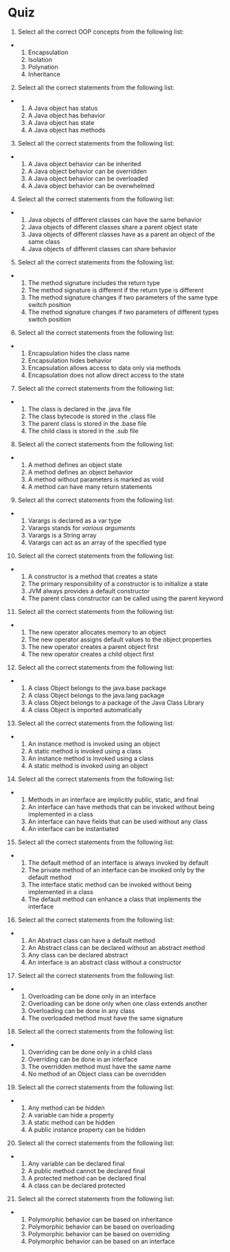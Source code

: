 

Quiz
======================================

1.  Select all the correct OOP concepts from the following list:

-   1.  Encapsulation
    2.  Isolation
    3.  Polynation
    4.  Inheritance

2.  Select all the correct statements from the following list:

-   1.  A Java object has status
    2.  A Java object has behavior
    3.  A Java object has state
    4.  A Java object has methods

3.  Select all the correct statements from the following list:

-   1.  A Java object behavior can be inherited
    2.  A Java object behavior can be overridden
    3.  A Java object behavior can be overloaded
    4.  A Java object behavior can be overwhelmed

4.  Select all the correct statements from the following list:

-   1.  Java objects of different classes can have the same behavior
    2.  Java objects of different classes share a parent object state
    3.  Java objects of different classes have as a parent an object of
        the same class
    4.  Java objects of different classes can share behavior

5.  Select all the correct statements from the following list:

-   1.  The method signature includes the return type
    2.  The method signature is different if the return type is
        different
    3.  The method signature changes if two parameters of the same type
        switch position
    4.  The method signature changes if two parameters of different
        types switch position

6.  Select all the correct statements from the following list:

-   1.  Encapsulation hides the class name
    2.  Encapsulation hides behavior
    3.  Encapsulation allows access to data only via methods
    4.  Encapsulation does not allow direct access to the state

7.  Select all the correct statements from the following list:

-   1.  The class is declared in the .java file
    2.  The class bytecode is stored in the .class file
    3.  The parent class is stored in the .base file
    4.  The child class is stored in the .sub file

8.  Select all the correct statements from the following list:

-   1.  A method defines an object state
    2.  A method defines an object behavior
    3.  A method without parameters is marked as void
    4.  A method can have many return statements

9.  Select all the correct statements from the following list:

-   1.  Varargs is declared as a var type
    2.  Varargs stands for *various arguments*
    3.  Varargs is a String array
    4.  Varargs can act as an array of the specified type

10. Select all the correct statements from the following list:

-   1.  A constructor is a method that creates a state
    2.  The primary responsibility of a constructor is to initialize a
        state
    3.  JVM always provides a default constructor
    4.  The parent class constructor can be called using the parent
        keyword

11. Select all the correct statements from the following list:

-   1.  The new operator allocates memory to an object
    2.  The new operator assigns default values to the object properties
    3.  The new operator creates a parent object first
    4.  The new operator creates a child object first

12. Select all the correct statements from the following list:

-   1.  A class Object belongs to the java.base package
    2.  A class Object belongs to the java.lang package
    3.  A class Object belongs to a package of the Java Class Library
    4.  A class Object is imported automatically

13. Select all the correct statements from the following list:

-   1.  An instance method is invoked using an object
    2.  A static method is invoked using a class
    3.  An instance method is invoked using a class
    4.  A static method is invoked using an object

14. Select all the correct statements from the following list:

-   1.  Methods in an interface are implicitly public, static, and final
    2.  An interface can have methods that can be invoked without being
        implemented in a class
    3.  An interface can have fields that can be used without any class
    4.  An interface can be instantiated

15. Select all the correct statements from the following list:

-   1.  The default method of an interface is always invoked by default
    2.  The private method of an interface can be invoked only by the
        default method
    3.  The interface static method can be invoked without being
        implemented in a class
    4.  The default method can enhance a class that implements the
        interface

16. Select all the correct statements from the following list:

-   1.  An Abstract class can have a default method
    2.  An Abstract class can be declared without an abstract method
    3.  Any class can be declared abstract
    4.  An interface is an abstract class without a constructor

17. Select all the correct statements from the following list:

-   1.  Overloading can be done only in an interface
    2.  Overloading can be done only when one class extends another
    3.  Overloading can be done in any class
    4.  The overloaded method must have the same signature

18. Select all the correct statements from the following list:

-   1.  Overriding can be done only in a child class
    2.  Overriding can be done in an interface
    3.  The overridden method must have the same name
    4.  No method of an Object class can be overridden

19. Select all the correct statements from the following list:

-   1.  Any method can be hidden
    2.  A variable can hide a property
    3.  A static method can be hidden
    4.  A public instance property can be hidden

20. Select all the correct statements from the following list:

-   1.  Any variable can be declared final
    2.  A public method cannot be declared final
    3.  A protected method can be declared final
    4.  A class can be declared protected

21. Select all the correct statements from the following list:

-   1.  Polymorphic behavior can be based on inheritance
    2.  Polymorphic behavior can be based on overloading
    3.  Polymorphic behavior can be based on overriding
    4.  Polymorphic behavior can be based on an interface
